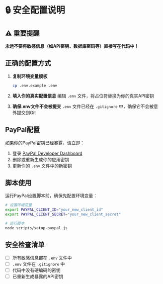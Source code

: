# 🔒 安全配置说明

## ⚠️ 重要提醒

**永远不要将敏感信息（如API密钥、数据库密码等）直接写在代码中！**

## 正确的配置方式

1. **复制环境变量模板**
   ```bash
   cp .env.example .env
   ```

2. **填入你的真实配置信息**
   编辑 `.env` 文件，将占位符替换为你的真实API密钥

3. **确保.env文件不会被提交**
   `.env` 文件已经在 `.gitignore` 中，确保它不会被意外提交到Git

## PayPal配置

如果你的PayPal密钥已经暴露，请立即：

1. 登录 [PayPal Developer Dashboard](https://developer.paypal.com/)
2. 删除或重新生成你的应用密钥
3. 更新你的 `.env` 文件中的新密钥

## 脚本使用

运行PayPal设置脚本前，确保先配置环境变量：

```bash
# 设置环境变量
export PAYPAL_CLIENT_ID="your_new_client_id"
export PAYPAL_CLIENT_SECRET="your_new_client_secret"

# 运行脚本
node scripts/setup-paypal.js
```

## 安全检查清单

- [ ] 所有敏感信息都在 `.env` 文件中
- [ ] `.env` 文件在 `.gitignore` 中
- [ ] 代码中没有硬编码的密钥
- [ ] 已重新生成暴露的API密钥